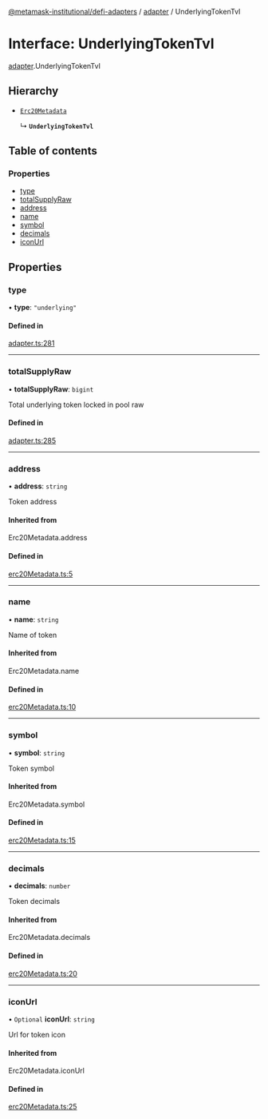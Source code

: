 [@metamask-institutional/defi-adapters](../README.md) / [adapter](../modules/adapter.md) / UnderlyingTokenTvl

# Interface: UnderlyingTokenTvl

[adapter](../modules/adapter.md).UnderlyingTokenTvl

## Hierarchy

- [`Erc20Metadata`](../modules/erc20Metadata.md#erc20metadata)

  ↳ **`UnderlyingTokenTvl`**

## Table of contents

### Properties

- [type](adapter.UnderlyingTokenTvl.md#type)
- [totalSupplyRaw](adapter.UnderlyingTokenTvl.md#totalsupplyraw)
- [address](adapter.UnderlyingTokenTvl.md#address)
- [name](adapter.UnderlyingTokenTvl.md#name)
- [symbol](adapter.UnderlyingTokenTvl.md#symbol)
- [decimals](adapter.UnderlyingTokenTvl.md#decimals)
- [iconUrl](adapter.UnderlyingTokenTvl.md#iconurl)

## Properties

### type

• **type**: ``"underlying"``

#### Defined in

[adapter.ts:281](https://github.com/consensys-vertical-apps/mmi-defi-adapters/blob/main/src/types/adapter.ts#L281)

___

### totalSupplyRaw

• **totalSupplyRaw**: `bigint`

Total underlying token locked in pool raw

#### Defined in

[adapter.ts:285](https://github.com/consensys-vertical-apps/mmi-defi-adapters/blob/main/src/types/adapter.ts#L285)

___

### address

• **address**: `string`

Token address

#### Inherited from

Erc20Metadata.address

#### Defined in

[erc20Metadata.ts:5](https://github.com/consensys-vertical-apps/mmi-defi-adapters/blob/main/src/types/erc20Metadata.ts#L5)

___

### name

• **name**: `string`

Name of token

#### Inherited from

Erc20Metadata.name

#### Defined in

[erc20Metadata.ts:10](https://github.com/consensys-vertical-apps/mmi-defi-adapters/blob/main/src/types/erc20Metadata.ts#L10)

___

### symbol

• **symbol**: `string`

Token symbol

#### Inherited from

Erc20Metadata.symbol

#### Defined in

[erc20Metadata.ts:15](https://github.com/consensys-vertical-apps/mmi-defi-adapters/blob/main/src/types/erc20Metadata.ts#L15)

___

### decimals

• **decimals**: `number`

Token decimals

#### Inherited from

Erc20Metadata.decimals

#### Defined in

[erc20Metadata.ts:20](https://github.com/consensys-vertical-apps/mmi-defi-adapters/blob/main/src/types/erc20Metadata.ts#L20)

___

### iconUrl

• `Optional` **iconUrl**: `string`

Url for token icon

#### Inherited from

Erc20Metadata.iconUrl

#### Defined in

[erc20Metadata.ts:25](https://github.com/consensys-vertical-apps/mmi-defi-adapters/blob/main/src/types/erc20Metadata.ts#L25)
